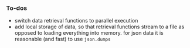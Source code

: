 ### To-dos

- switch data retrieval functions to parallel execution
- add local storage of data, so that retrieval functions stream to a file as
  opposed to loading everything into memory. for json data it is reasonable
  (and fast) to use ``json.dumps``
